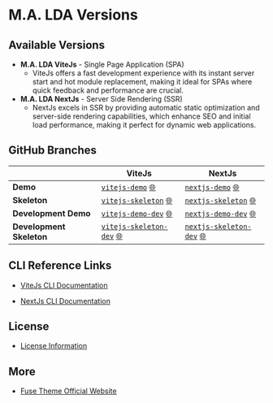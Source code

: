 
# M.A. LDA Versions
## Available Versions
- **M.A. LDA ViteJs** - Single Page Application (SPA)
  - ViteJs offers a fast development experience with its instant server start and hot module replacement, making it ideal for SPAs where quick feedback and performance are crucial.
- **M.A. LDA NextJs** - Server Side Rendering (SSR)
  - NextJs excels in SSR by providing automatic static optimization and server-side rendering capabilities, which enhance SEO and initial load performance, making it perfect for dynamic web applications.

## GitHub Branches

| | **ViteJs** | **NextJs** |
|---------|------|----------|
| **Demo** | [`vitejs-demo`](https://github.com/withinpixels/fuse-react/tree/vitejs-demo) [🌐](https://fuse-react-vitejs-demo.fusetheme.com) | [`nextjs-demo`](https://github.com/withinpixels/fuse-react/tree/nextjs-demo) [🌐](https://fuse-react-nextjs-demo.fusetheme.com) |
| **Skeleton** | [`vitejs-skeleton`](https://github.com/withinpixels/fuse-react/tree/vitejs-skeleton) [🌐](https://fuse-react-vitejs-skeleton.fusetheme.com) | [`nextjs-skeleton`](https://github.com/withinpixels/fuse-react/tree/nextjs-skeleton) [🌐](https://fuse-react-nextjs-skeleton.fusetheme.com) |
| **Development Demo** | [`vitejs-demo-dev`](https://github.com/withinpixels/fuse-react/tree/vitejs-demo-dev) [🌐](https://fuse-react-vitejs-demo-dev.fusetheme.com) | [`nextjs-demo-dev`](https://github.com/withinpixels/fuse-react/tree/nextjs-demo-dev) [🌐](https://fuse-react-nextjs-demo-dev.fusetheme.com) |
| **Development Skeleton** | [`vitejs-skeleton-dev`](https://github.com/withinpixels/fuse-react/tree/vitejs-skeleton-dev) [🌐](https://fuse-react-vitejs-skeleton-dev.fusetheme.com) | [`nextjs-skeleton-dev`](https://github.com/withinpixels/fuse-react/tree/nextjs-skeleton-dev) [🌐](https://fuse-react-nextjs-skeleton-dev.fusetheme.com) |


## CLI Reference Links

- [ViteJs CLI Documentation](https://vitejs.dev/guide/cli.html)

- [NextJs CLI Documentation](https://nextjs.org/docs/api-reference/cli)

## License

- [License Information](https://themeforest.net/licenses/terms/regular)

## More

- [Fuse Theme Official Website](https://fusetheme.com/)


